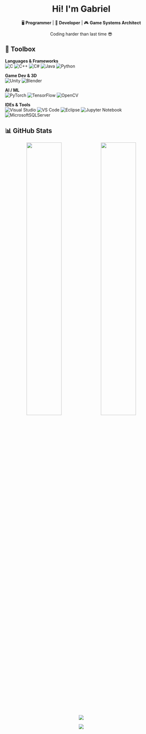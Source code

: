 <h1 align="center">
    Hi! I'm Gabriel</h1>

<p align="center">
    🖥️ <strong>Programmer</strong> | 💾 <strong>Developer</strong> | 🎮 <strong>Game Systems Architect</strong>  
</p>

<p align="center">
Coding harder than last time 😎
</p>

## 🧰 Toolbox

**Languages & Frameworks**  
![C](https://img.shields.io/badge/c-%2300599C.svg?style=for-the-badge&logo=c&logoColor=white)
![C++](https://img.shields.io/badge/c++-%2300599C.svg?style=for-the-badge&logo=c%2B%2B&logoColor=white)
![C#](https://img.shields.io/badge/c%23-%23239120.svg?style=for-the-badge&logo=csharp&logoColor=white)
![Java](https://img.shields.io/badge/java-%23ED8B00.svg?style=for-the-badge&logo=openjdk&logoColor=white)
![Python](https://img.shields.io/badge/python-3670A0?style=for-the-badge&logo=python&logoColor=ffdd54)

**Game Dev & 3D**  
![Unity](https://img.shields.io/badge/unity-%23000000.svg?style=for-the-badge&logo=unity&logoColor=white)
![Blender](https://img.shields.io/badge/blender-%23F5792A.svg?style=for-the-badge&logo=blender&logoColor=white)

**AI / ML**  
![PyTorch](https://img.shields.io/badge/PyTorch-%23EE4C2C.svg?style=for-the-badge&logo=PyTorch&logoColor=white)
![TensorFlow](https://img.shields.io/badge/TensorFlow-%23FF6F00.svg?style=for-the-badge&logo=TensorFlow&logoColor=white)
![OpenCV](https://img.shields.io/badge/opencv-%23white.svg?style=for-the-badge&logo=opencv&logoColor=white)

**IDEs & Tools**  
![Visual Studio](https://img.shields.io/badge/Visual%20Studio-5C2D91.svg?style=for-the-badge&logo=visual-studio&logoColor=white)
![VS Code](https://img.shields.io/badge/Visual%20Studio%20Code-0078d7.svg?style=for-the-badge&logo=visual-studio-code&logoColor=white)
![Eclipse](https://img.shields.io/badge/Eclipse-FE7A16.svg?style=for-the-badge&logo=Eclipse&logoColor=white)
![Jupyter Notebook](https://img.shields.io/badge/jupyter-%23FA0F00.svg?style=for-the-badge&logo=jupyter&logoColor=white)
![MicrosoftSQLServer](https://img.shields.io/badge/Microsoft%20SQL%20Server-CC2927?style=for-the-badge&logo=microsoft%20sql%20server&logoColor=white)

## 📊 GitHub Stats

<p align="center">
    <img src="https://github-readme-stats.vercel.app/api?username=gbeckstrom&show_icons=true&theme=radical" width="48%" />
    <img src="https://github-readme-streak-stats.herokuapp.com/?user=gbeckstrom&theme=radical" width="48%" />
</p>

<p align="center">
    <img src="https://quotes-github-readme.vercel.app/api?type=horizontal&theme=dark">
</p>


<p align="center">
    <img src="https://komarev.com/ghpvc/?username=gbeckstrom&style=flat-square&color=blue" />
</p>

